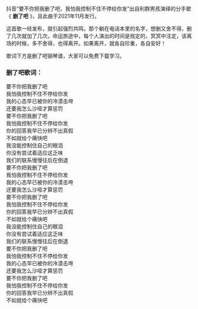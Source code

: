 

抖音“要不你把我删了吧，我怕我控制不住不停给你发”出自利群男孩演绎的分手歌《 **删了吧** 》，且此曲于2021年11月发行。

这首歌一经发布，就引起强烈共鸣。那个躺在电话本里的名字，想删又舍不得，删了几次就加了几次。命运旅途中，每个人演出的时间是规定的，冥冥中注定，该离场的时候，多不舍得，也得离开。如果离开，就各自珍重，各自安好！

歌词下方是删了吧钢琴谱，大家可以免费下载学习。

### 删了吧歌词：

要不你把我删了吧  
我怕我控制不住不停给你发  
我的心态早已被你的冷漠击垮  
还要我怎么沙哑才算惩罚  
要不你把我删了吧  
我怕我控制不住不停给你发  
你的回答我早已分辨不出真假  
不如就给个痛快吧  
我没能控制住自己的眼泪  
你没有尝试着适应这乏味  
我们的联系慢慢往后在倒退  
要不你把我删了吧  
我怕我控制不住不停给你发  
我的心态早已被你的冷漠击垮  
还要我怎么沙哑才算惩罚  
要不你把我删了吧  
我怕我控制不住不停给你发  
你的回答我早已分辨不出真假  
不如就给个痛快吧  
我没能控制住自己的眼泪  
你没有尝试着适应这乏味  
我们的联系慢慢往后在倒退  
要不你把我删了吧  
我怕我控制不住不停给你发  
我的心态早已被你的冷漠击垮  
还要我怎么沙哑才算惩罚  
要不你把我删了吧  
我怕我控制不住不停给你发  
你的回答我早已分辨不出真假  
不如就给个痛快吧

